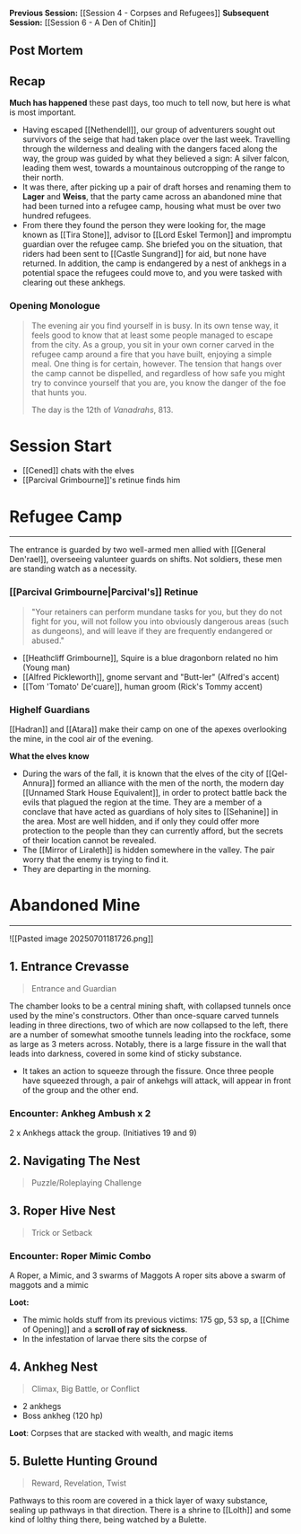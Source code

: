**Previous Session:** [[Session 4 - Corpses and Refugees]]
**Subsequent Session:** [[Session 6 - A Den of Chitin]]
## Post Mortem

## Recap
**Much has happened** these past days, too much to tell now, but here is what is most important.
- Having escaped [[Nethendell]], our group of adventurers sought out survivors of the seige that had taken place over the last week. Travelling through the wilderness and dealing with the dangers faced along the way, the group was guided by what they believed a sign: A silver falcon, leading them west, towards a mountainous outcropping of the range to their north.
- It was there, after picking up a pair of draft horses and renaming them to **Lager** and **Weiss**, that the party came across an abandoned mine that had been turned into a refugee camp, housing what must be over two hundred refugees.
- From there they found the person they were looking for, the mage known as [[Tira Stone]], advisor to [[Lord Eskel Termon]] and impromptu guardian over the refugee camp. She briefed you on the situation, that riders had been sent to [[Castle Sungrand]] for aid, but none have returned. In addition, the camp is endangered by a nest of ankhegs in a potential space the refugees could move to, and you were tasked with clearing out these ankhegs.

### Opening Monologue

> The evening air you find yourself in is busy. In its own tense way, it feels good to know that at least some people managed to escape from the city. As a group, you sit in your own corner carved in the refugee camp around a fire that you have built, enjoying a simple meal. One thing is for certain, however. The tension that hangs over the camp cannot be dispelled, and regardless of how safe you might try to convince yourself that you are, you know the danger of the foe that hunts you.
> 
> The day is the 12th of *Vanadrahs*, 813.


# Session Start
- [[Cened]] chats with the elves
- [[Parcival Grimbourne]]'s retinue finds him

# Refugee Camp
---
The entrance is guarded by two well-armed men allied with [[General Den'rael]], overseeing valunteer guards on shifts. Not soldiers, these men are standing watch as a necessity.

### [[Parcival Grimbourne|Parcival's]] Retinue
>"Your retainers can perform mundane tasks for you, but they do not fight for you, will not follow you into obviously dangerous areas (such as dungeons), and will leave if they are frequently endangered or abused."
- [[Heathcliff Grimbourne]], Squire is a blue dragonborn related no him (Young man)
- [[Alfred Pickleworth]], gnome servant and "Butt-ler" (Alfred's accent)
- [[Tom 'Tomato' De'cuare]], human groom (Rick's Tommy accent)

### Highelf Guardians
[[Hadran]] and [[Atara]] make their camp on one of the apexes overlooking the mine, in the cool air of the evening.

**What the elves know**
- During the wars of the fall, it is known that the elves of the city of [[Qel-Annura]] formed an alliance with the men of the north, the modern day [[Unnamed Stark House Equivalent]], in order to protect battle back the evils that plagued the region at the time. They are a member of a conclave that have acted as guardians of holy sites to [[Sehanine]] in the area. Most are well hidden, and if only they could offer more protection to the people than they can currently afford, but the secrets of their location cannot be revealed.
- The [[Mirror of Liraleth]] is hidden somewhere in the valley. The pair worry that the enemy is trying to find it.
- They are departing in the morning.

# Abandoned Mine
---
![[Pasted image 20250701181726.png]]
## 1. Entrance Crevasse
> Entrance and Guardian

The chamber looks to be a central mining shaft, with collapsed tunnels once used by the mine's constructors. Other than once-square carved tunnels leading in three directions, two of which are now collapsed to the left, there are a number of somewhat smoothe tunnels leading into the rockface, some as large as 3 meters across. Notably, there is a large fissure in the wall that leads into darkness, covered in some kind of sticky substance. 

- It takes an action to squeeze through the fissure. Once three people have squeezed through, a pair of ankehgs will attack, will appear in front of the group and the other end.

### Encounter: Ankheg Ambush x 2
2 x Ankhegs attack the group. (Initiatives 19 and 9)

## 2. Navigating The Nest
> Puzzle/Roleplaying Challenge

## 3. Roper Hive Nest
> Trick or Setback
### Encounter: Roper Mimic Combo
A Roper, a Mimic, and 3 swarms of Maggots
A roper sits above a swarm of maggots and a mimic

**Loot:** 
- The mimic holds stuff from its previous victims: 175 gp, 53 sp, a [[Chime of Opening]] and a **scroll of ray of sickness**.
- In the infestation of larvae there sits the corpse of 
## 4. Ankheg Nest
> Climax, Big Battle, or Conflict
- 2 ankhegs
- Boss ankheg (120 hp)

**Loot**: Corpses that are stacked with wealth, and magic items
## 5. Bulette Hunting Ground
> Reward, Revelation, Twist

Pathways to this room are covered in a thick layer of waxy substance, sealing up pathways in that direction. There is a shrine to [[Lolth]] and some kind of lolthy thing there, being watched by a Bulette.